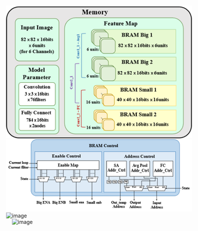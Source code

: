 ![image](https://github.com/AI-Hardware-Acceleration-System/Human-on-Railway-Detection-Using-Real-time-Edge-Computing-Deep-Learning-Hardware-Acceleration-System/blob/main/CNN_Software/image/BRAM_Control_1.png) </br>
![image](https://github.com/AI-Hardware-Acceleration-System/Human-on-Railway-Detection-Using-Real-time-Edge-Computing-Deep-Learning-Hardware-Acceleration-System/blob/main/CNN_Software/image/BRAM_Control_2.png) </br>
![image](https://github.com/user-attachments/assets/43146cf6-c350-4291-a83a-746c438ecbdc) </br>
&nbsp;&nbsp;&nbsp;&nbsp;![image](https://github.com/user-attachments/assets/90e6372d-74c3-4d0e-b228-4a3c3e5910a8) </br>

